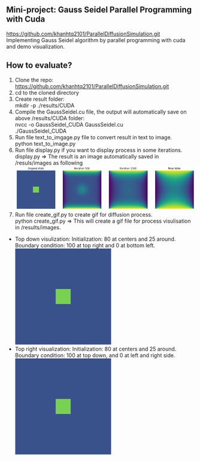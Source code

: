 Mini-project: Gauss Seidel Parallel Programming with Cuda
------------------------------------------------------------------------------------------------------------------------
https://github.com/khanhtq2101/ParallelDiffusionSimulation.git
Implementing Gauss Seidel algorithm by parallel programming with cuda and demo visualization.

How to evaluate?  
------------------------------------------------------------------------------------------------------------------------
1. Clone the repo: https://github.com/khanhtq2101/ParallelDiffusionSimulation.git
2. cd to the cloned directory
3. Create result folder:  
   mkdir -p ./results/CUDA
4. Compile the GaussSeidel.cu file, the output will automatically save on above /results/CUDA folder:  
   nvcc -o GaussSeidel_CUDA GaussSeidel.cu  
   ./GaussSeidel_CUDA
5. Run file text_to_imgage.py file to convert result in text to image.  
   python text_to_image.py 
6. Run file display.py if you want to display process in some iterations.
   display.py
=> The result is an image automatically saved in /resuls/images as following  
![](images/download.png)
7. Run file create_gif.py to create gif for diffusion process.  
   python create_gif.py 
=> This will create a gif file for process visulisation in /results/images.  
* Top down visulization: Initialization: 80 at centers and 25 around. Boundary condition: 100 at top right and 0 at bottom left.  
![](images/top_down.gif)
* Top right visualization: Initialization: 80 at centers and 25 around.
Boundary condition: 100 at top down, and 0 at left and right side.  
![](images/top_right.gif)



